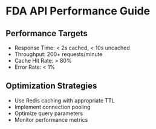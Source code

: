 # FDA API Performance Guide

## Performance Targets

- Response Time: < 2s cached, < 10s uncached
- Throughput: 200+ requests/minute
- Cache Hit Rate: > 80%
- Error Rate: < 1%

## Optimization Strategies

- Use Redis caching with appropriate TTL
- Implement connection pooling
- Optimize query parameters
- Monitor performance metrics
